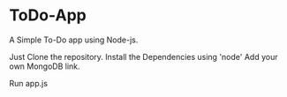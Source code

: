 # ToDo-App
A Simple To-Do app using Node-js.

Just Clone the repository.
Install the Dependencies using 'node'
Add your own MongoDB link.

Run app.js

